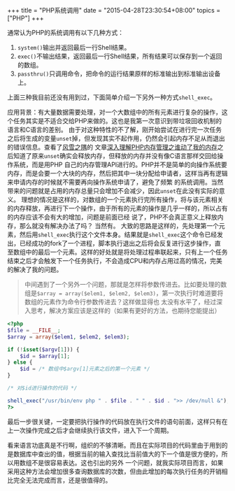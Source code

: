 +++
title  = "PHP系统调用"
date = "2015-04-28T23:30:54+08:00"
topics = ["PHP"]
+++

通常认为PHP的系统调用有以下几种方式：

1. `system()`输出并返回最后一行Shell结果。
2. `exec()`不输出结果，返回最后一行Shell结果，所有结果可以保存到一个返回的数组。
3. `passthru()`只调用命令，把命令的运行结果原样的标准输出到标准输出设备上。

上面三种我目前还没有用到过，下面简单介绍一下另外一种方式`shell_exec`。

应用背景：有大量数据需要处理，对一个大数组中的所有元素进行复杂的操作，这个任务其实是不适合交给PHP来做的。这也是我第一次意识到带垃圾回收机制的语言和C语言的差别。
由于对这种特性的不了解，刚开始尝试在进行完一次任务之后将生成的变量`unset`掉，但发现其实不起作用，仍然会引起内存不足从而退出的错误信息。查看了[风雪之隅](http://www.laruence.com)的
文章[深入理解PHP内存管理之谁动了我的内存](http://www.laruence.com/2011/03/04/1894.html)之后知道了原来`unset`确实会释放内存，但释放的内存并没有像C语言那样交回给操作系统，而是用PHP
自己的内存管理API进行的。PHP并不是简单的向操作系统要内存，而是会要一个大块的内存，然后把其中一块分配给申请者，这样当再有逻辑来申请内存的时候就不需要再向操作系统申请了，避免了频繁
的系统调用。当然带来的问题就是占用的内存总量只会增加不会减少，因此`unset`在此没有实际的意义。
理想的情况是这样的，对数组的一个元素执行完所有操作，将与该元素相关的内存释放，再进行下一个操作，由于所有的元素的操作是几乎一样的，所以占有的内存应该不会有大的增加，问题是前面已经
说了，PHP不会真正意义上释放内存，那么就没有解决办法了吗？
当然有。
大致的思路是这样的，先处理第一个元素，然后用`shell_exec`执行这个文件本身。结果就是`shell_exec`这个命令已经发出，已经成功的fork了一个进程，脚本执行退出之后将会反复进行这步操作，直
至数组中的最后一个元素。这样的好处就是将处理过程串联起来，只有上一个任务结束之后才会触发下一个任务执行，不会造成CPU和内存占用过高的情况，完美的解决了我的问题。

> 中间遇到了一个另外一个问题，那就是怎样将参数传进去。比如要处理的数组是`$array = array($elem1, $elem2, $elem3)`，第一次执行时难道要将数组的元素作为命令行参数传进去？这样做显得也
> 太没有水平了，经过深入思考，解决方案应该是这样的（如果有更好的方法，也期待您能提出）

```PHP
<?php
$file = __FILE__;
$array = array($elem1, $elem2, $elem3);

if (!isset($argv[1])) {
    $id = $array[1];
} else {
    $id = /* 数组中$argv[1]元素之后的第一个元素 */
}

/* 对$id进行操作的代码 */

shell_exec("/usr/bin/env php " . $file . " " . $id . ">> /dev/null &");
?>
```

最后一步很关键，一定要把执行操作的代码放在执行文件的语句前面，这样只有在上一次操作完成之后才会继续执行该文件，进入下一个周期。

看来语言功底真是不行啊，组织的不够清晰。而且在实际项目的代码里由于用到的是数据库中查出的值，根据当前的输入查找比当前值大的下一个值是很方便的，所以用数组不是很容易表达。这也引出的另外
一个问题，就我实际项目而言，如果采用这种方法会增加很多查询数据库的次数，但由此增加的每次执行任务的开销相比完全无法完成而言，还是很值得的。
